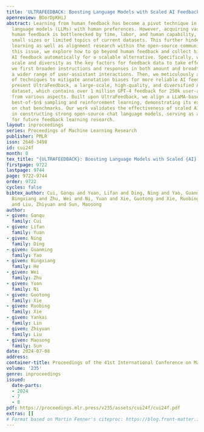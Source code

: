 ```yaml
---
title: 'ULTRAFEEDBACK: Boosting Language Models with Scaled AI Feedback'
openreview: BOorDpKHiJ
abstract: Learning from human feedback has become a pivot technique in aligning large
  language models (LLMs) with human preferences. However, acquiring vast and premium
  human feedback is bottlenecked by time, labor, and human capability, resulting in
  small sizes or limited topics of current datasets. This further hinders feedback
  learning as well as alignment research within the open-source community. To address
  this issue, we explore how to go beyond human feedback and collect high-quality
  AI feedback automatically for a scalable alternative. Specifically, we identify
  scale and diversity as the key factors for feedback data to take effect. Accordingly,
  we first broaden instructions and responses in both amount and breadth to encompass
  a wider range of user-assistant interactions. Then, we meticulously apply a series
  of techniques to mitigate annotation biases for more reliable AI feedback. We finally
  present UltraFeedback, a large-scale, high-quality, and diversified AI feedback
  dataset, which contains over 1 million GPT-4 feedback for 250k user-assistant conversations
  from various aspects. Built upon UltraFeedback, we align a LLaMA-based model by
  best-of-$n$ sampling and reinforcement learning, demonstrating its exceptional performance
  on chat benchmarks. Our work validates the effectiveness of scaled AI feedback data
  in constructing strong open-source chat language models, serving as a solid foundation
  for future feedback learning research.
layout: inproceedings
series: Proceedings of Machine Learning Research
publisher: PMLR
issn: 2640-3498
id: cui24f
month: 0
tex_title: "{ULTRAFEEDBACK}: Boosting Language Models with Scaled {AI} Feedback"
firstpage: 9722
lastpage: 9744
page: 9722-9744
order: 9722
cycles: false
bibtex_author: Cui, Ganqu and Yuan, Lifan and Ding, Ning and Yao, Guanming and He,
  Bingxiang and Zhu, Wei and Ni, Yuan and Xie, Guotong and Xie, Ruobing and Lin, Yankai
  and Liu, Zhiyuan and Sun, Maosong
author:
- given: Ganqu
  family: Cui
- given: Lifan
  family: Yuan
- given: Ning
  family: Ding
- given: Guanming
  family: Yao
- given: Bingxiang
  family: He
- given: Wei
  family: Zhu
- given: Yuan
  family: Ni
- given: Guotong
  family: Xie
- given: Ruobing
  family: Xie
- given: Yankai
  family: Lin
- given: Zhiyuan
  family: Liu
- given: Maosong
  family: Sun
date: 2024-07-08
address:
container-title: Proceedings of the 41st International Conference on Machine Learning
volume: '235'
genre: inproceedings
issued:
  date-parts:
  - 2024
  - 7
  - 8
pdf: https://proceedings.mlr.press/v235/assets/cui24f/cui24f.pdf
extras: []
# Format based on Martin Fenner's citeproc: https://blog.front-matter.io/posts/citeproc-yaml-for-bibliographies/
---
```

